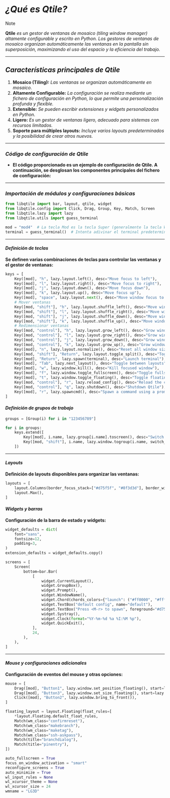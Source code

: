 <!-- Autor: Daniel Benjamin Perez Morales -->
<!-- GitHub: https://github.com/DanielBenjaminPerezMoralesDev13 -->
<!-- Gitlab: https://gitlab.com/DanielBenjaminPerezMoralesDev13 -->
<!-- Correo electrónico: danielperezdev@proton.me -->

# ***¿Qué es Qtile?***

> [!NOTE]
> **Qtile** *es un gestor de ventanas de mosaico (tiling window manager) altamente configurable y escrito en Python. Los gestores de ventanas de mosaico organizan automáticamente las ventanas en la pantalla sin superposición, maximizando el uso del espacio y la eficiencia del trabajo.*

---

## ***Características principales de Qtile***

1. **Mosaico (Tiling):** *Las ventanas se organizan automáticamente en mosaico.*
2. **Altamente Configurable:** *La configuración se realiza mediante un fichero de configuración en Python, lo que permite una personalización profunda y flexible.*
3. **Extensible:** *Se pueden escribir extensiones y widgets personalizados en Python.*
4. **Ligero:** *Es un gestor de ventanas ligero, adecuado para sistemas con recursos limitados.*
5. **Soporte para múltiples layouts:** *Incluye varios layouts predeterminados y la posibilidad de crear otros nuevos.*

---

### ***Código de configuración de Qtile***

- **El código proporcionado es un ejemplo de configuración de Qtile. A continuación, se desglosan los componentes principales del fichero de configuración:**

---

### ***Importación de módulos y configuraciones básicas***

```python
from libqtile import bar, layout, qtile, widget
from libqtile.config import Click, Drag, Group, Key, Match, Screen
from libqtile.lazy import lazy
from libqtile.utils import guess_terminal

mod = "mod4"  # La tecla Mod es la tecla Super (generalmente la tecla Windows)
terminal = guess_terminal()  # Intenta adivinar el terminal predeterminado
```

---

#### ***Definición de teclas***

**Se definen varias combinaciones de teclas para controlar las ventanas y el gestor de ventanas:**

```python
keys = [
    Key([mod], "h", lazy.layout.left(), desc="Move focus to left"),
    Key([mod], "l", lazy.layout.right(), desc="Move focus to right"),
    Key([mod], "j", lazy.layout.down(), desc="Move focus down"),
    Key([mod], "k", lazy.layout.up(), desc="Move focus up"),
    Key([mod], "space", lazy.layout.next(), desc="Move window focus to other window"),
    # Mover ventanas
    Key([mod, "shift"], "h", lazy.layout.shuffle_left(), desc="Move window to the left"),
    Key([mod, "shift"], "l", lazy.layout.shuffle_right(), desc="Move window to the right"),
    Key([mod, "shift"], "j", lazy.layout.shuffle_down(), desc="Move window down"),
    Key([mod, "shift"], "k", lazy.layout.shuffle_up(), desc="Move window up"),
    # Redimensionar ventanas
    Key([mod, "control"], "h", lazy.layout.grow_left(), desc="Grow window to the left"),
    Key([mod, "control"], "l", lazy.layout.grow_right(), desc="Grow window to the right"),
    Key([mod, "control"], "j", lazy.layout.grow_down(), desc="Grow window down"),
    Key([mod, "control"], "k", lazy.layout.grow_up(), desc="Grow window up"),
    Key([mod], "n", lazy.layout.normalize(), desc="Reset all window sizes"),
    Key([mod, "shift"], "Return", lazy.layout.toggle_split(), desc="Toggle between split and unsplit sides of stack"),
    Key([mod], "Return", lazy.spawn(terminal), desc="Launch terminal"),
    Key([mod], "Tab", lazy.next_layout(), desc="Toggle between layouts"),
    Key([mod], "w", lazy.window.kill(), desc="Kill focused window"),
    Key([mod], "f", lazy.window.toggle_fullscreen(), desc="Toggle fullscreen on the focused window"),
    Key([mod], "t", lazy.window.toggle_floating(), desc="Toggle floating on the focused window"),
    Key([mod, "control"], "r", lazy.reload_config(), desc="Reload the config"),
    Key([mod, "control"], "q", lazy.shutdown(), desc="Shutdown Qtile"),
    Key([mod], "r", lazy.spawncmd(), desc="Spawn a command using a prompt widget"),
]
```

#### ***Definición de grupos de trabajo***

```python
groups = [Group(i) for i in "123456789"]

for i in groups:
    keys.extend([
        Key([mod], i.name, lazy.group[i.name].toscreen(), desc="Switch to group {}".format(i.name)),
        Key([mod, "shift"], i.name, lazy.window.togroup(i.name, switch_group=True), desc="Switch to & move focused window to group {}".format(i.name)),
    ])
```

---

#### ***Layouts***

**Definición de layouts disponibles para organizar las ventanas:**

```python
layouts = [
    layout.Columns(border_focus_stack=["#d75f5f", "#8f3d3d"], border_width=4),
    layout.Max(),
]
```

#### ***Widgets y barras***

**Configuración de la barra de estado y widgets:**

```python
widget_defaults = dict(
    font="sans",
    fontsize=12,
    padding=3,
)
extension_defaults = widget_defaults.copy()

screens = [
    Screen(
        bottom=bar.Bar(
            [
                widget.CurrentLayout(),
                widget.GroupBox(),
                widget.Prompt(),
                widget.WindowName(),
                widget.Chord(chords_colors={"launch": ("#ff0000", "#ffffff")}, name_transform=lambda name: name.upper()),
                widget.TextBox("default config", name="default"),
                widget.TextBox("Press <M-r> to spawn", foreground="#d75f5f"),
                widget.Systray(),
                widget.Clock(format="%Y-%m-%d %a %I:%M %p"),
                widget.QuickExit(),
            ],
            24,
        ),
    ),
]
```

---

#### ***Mouse y configuraciones adicionales***

**Configuración de eventos del mouse y otras opciones:**

```python
mouse = [
    Drag([mod], "Button1", lazy.window.set_position_floating(), start=lazy.window.get_position()),
    Drag([mod], "Button3", lazy.window.set_size_floating(), start=lazy.window.get_size()),
    Click([mod], "Button2", lazy.window.bring_to_front()),
]

floating_layout = layout.Floating(float_rules=[
    *layout.Floating.default_float_rules,
    Match(wm_class="confirmreset"),
    Match(wm_class="makebranch"),
    Match(wm_class="maketag"),
    Match(wm_class="ssh-askpass"),
    Match(title="branchdialog"),
    Match(title="pinentry"),
])

auto_fullscreen = True
focus_on_window_activation = "smart"
reconfigure_screens = True
auto_minimize = True
wl_input_rules = None
wl_xcursor_theme = None
wl_xcursor_size = 24
wmname = "LG3D"
```
